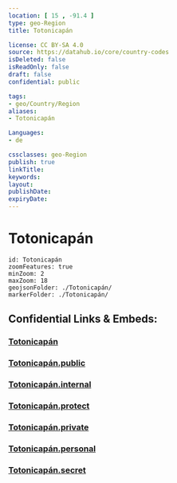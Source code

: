 ```yaml
---
location: [ 15 , -91.4 ] 
type: geo-Region
title: Totonicapán

license: CC BY-SA 4.0
source: https://datahub.io/core/country-codes
isDeleted: false
isReadOnly: false
draft: false
confidential: public

tags:
- geo/Country/Region
aliases:
- Totonicapán

Languages:
- de

cssclasses: geo-Region
publish: true
linkTitle: 
keywords: 
layout: 
publishDate: 
expiryDate: 
---
```


# Totonicapán

```leaflet
id: Totonicapán
zoomFeatures: true 
minZoom: 2 
maxZoom: 18
geojsonFolder: ./Totonicapán/
markerFolder: ./Totonicapán/
```


## Confidential Links & Embeds: 

### [Totonicapán](/_Standards/Earth/Continent/America~Central/Guatemala/Departments~Guatemala/Totonicapán.md) 

### [Totonicapán.public](/_public/Earth/Continent/America~Central/Guatemala/Departments~Guatemala/Totonicapán.public.md) 

### [Totonicapán.internal](/_internal/Earth/Continent/America~Central/Guatemala/Departments~Guatemala/Totonicapán.internal.md) 

### [Totonicapán.protect](/_protect/Earth/Continent/America~Central/Guatemala/Departments~Guatemala/Totonicapán.protect.md) 

### [Totonicapán.private](/_private/Earth/Continent/America~Central/Guatemala/Departments~Guatemala/Totonicapán.private.md) 

### [Totonicapán.personal](/_personal/Earth/Continent/America~Central/Guatemala/Departments~Guatemala/Totonicapán.personal.md) 

### [Totonicapán.secret](/_secret/Earth/Continent/America~Central/Guatemala/Departments~Guatemala/Totonicapán.secret.md)

